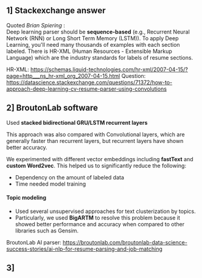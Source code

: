 ## 1] Stackexchange answer

Quoted _Brian Spiering_ : <br>
Deep learning parser should be **sequence-based** (e.g., Recurrent Neural Network (RNN) or Long Short Term Memory (LSTM)).
To apply Deep Learning, you'll need many thousands of examples with each section labeled. 
There is HR-XML (Human Resources - Extensible Markup Language) which are the industry standards for labels of resume sections.

HR-XML: https://schemas.liquid-technologies.com/hr-xml/2007-04-15/?page=http___ns_hr-xml_org_2007-04-15.html
Question: https://datascience.stackexchange.com/questions/71372/how-to-approach-deep-learning-cv-resume-parser-using-convolutions

## 2] BroutonLab software
Used **stacked bidirectional GRU/LSTM recurrent layers**

This approach was also compared with Convolutional layers, which are generally faster than recurrent layers, but recurrent layers have shown better accuracy.

We experimented with different vector embeddings including **fastText** and **custom Word2vec**. This helped us to significantly reduce the following:
- Dependency on the amount of labeled data
- Time needed model training

#### Topic modeling
- Used several unsupervised approaches for text clusterization by topics. 
- Particularly, we used **BigARTM** to resolve this problem because it showed better performance and accuracy when compared to other libraries such as Gensim.

BroutonLab AI parser: https://broutonlab.com/broutonlab-data-science-success-stories/ai-nlp-for-resume-parsing-and-job-matching

## 3]
